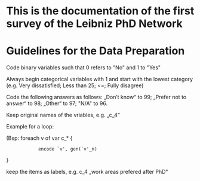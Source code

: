 # This is the documentation of the first survey of the Leibniz PhD Network

# Guidelines for the Data Preparation

Code binary variables such that 0 refers to "No" and 1 to "Yes"

Always begin categorical variables with 1 and start with the lowest category (e.g. Very dissatisfied; Less than 25; <=; Fully disagree)

Code the following answers as follows:
„Don’t know“ to 99;
„Prefer not to answer“ to 98;
 „Other“ to 97;
 "N/A" to 96.
 
Keep original names of the vriables, e.g. „c_4“

Example for a loop:
 

(Bsp: foreach v of var c_* {

                encode `v', gen(`v'_n) 

}

keep the items as labels, e.g. c_4 „work areas prefered after PhD“
